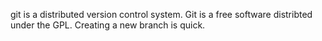git is a distributed version control system.
Git is a free software distribted under the GPL.
Creating a new branch is quick.
